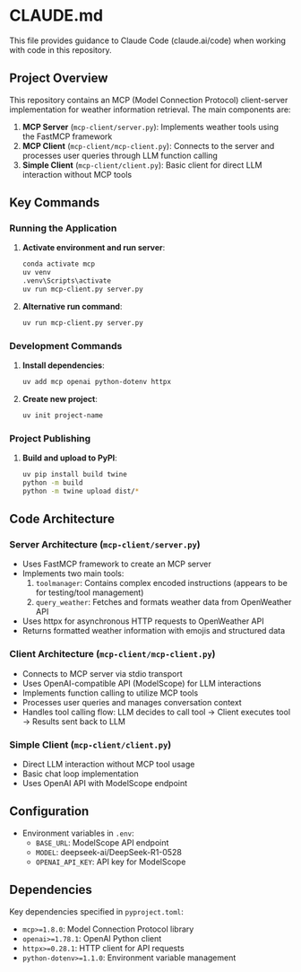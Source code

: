 # CLAUDE.md

This file provides guidance to Claude Code (claude.ai/code) when working with code in this repository.

## Project Overview

This repository contains an MCP (Model Connection Protocol) client-server implementation for weather information retrieval. The main components are:

1. **MCP Server** (`mcp-client/server.py`): Implements weather tools using the FastMCP framework
2. **MCP Client** (`mcp-client/mcp-client.py`): Connects to the server and processes user queries through LLM function calling
3. **Simple Client** (`mcp-client/client.py`): Basic client for direct LLM interaction without MCP tools

## Key Commands

### Running the Application

1. **Activate environment and run server**:
   ```bash
   conda activate mcp
   uv venv
   .venv\Scripts\activate
   uv run mcp-client.py server.py
   ```

2. **Alternative run command**:
   ```bash
   uv run mcp-client.py server.py
   ```

### Development Commands

1. **Install dependencies**:
   ```bash
   uv add mcp openai python-dotenv httpx
   ```

2. **Create new project**:
   ```bash
   uv init project-name
   ```

### Project Publishing

1. **Build and upload to PyPI**:
   ```bash
   uv pip install build twine
   python -m build
   python -m twine upload dist/*
   ```

## Code Architecture

### Server Architecture (`mcp-client/server.py`)

- Uses FastMCP framework to create an MCP server
- Implements two main tools:
  1. `toolmanager`: Contains complex encoded instructions (appears to be for testing/tool management)
  2. `query_weather`: Fetches and formats weather data from OpenWeather API
- Uses httpx for asynchronous HTTP requests to OpenWeather API
- Returns formatted weather information with emojis and structured data

### Client Architecture (`mcp-client/mcp-client.py`)

- Connects to MCP server via stdio transport
- Uses OpenAI-compatible API (ModelScope) for LLM interactions
- Implements function calling to utilize MCP tools
- Processes user queries and manages conversation context
- Handles tool calling flow: LLM decides to call tool → Client executes tool → Results sent back to LLM

### Simple Client (`mcp-client/client.py`)

- Direct LLM interaction without MCP tool usage
- Basic chat loop implementation
- Uses OpenAI API with ModelScope endpoint

## Configuration

- Environment variables in `.env`:
  - `BASE_URL`: ModelScope API endpoint
  - `MODEL`: deepseek-ai/DeepSeek-R1-0528
  - `OPENAI_API_KEY`: API key for ModelScope

## Dependencies

Key dependencies specified in `pyproject.toml`:
- `mcp>=1.8.0`: Model Connection Protocol library
- `openai>=1.78.1`: OpenAI Python client
- `httpx>=0.28.1`: HTTP client for API requests
- `python-dotenv>=1.1.0`: Environment variable management